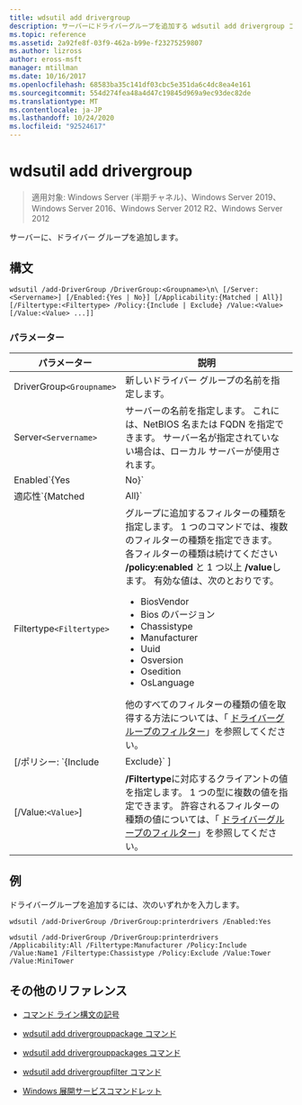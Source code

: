 ```yaml
---
title: wdsutil add drivergroup
description: サーバーにドライバーグループを追加する wdsutil add drivergroup コマンドの参照記事です。
ms.topic: reference
ms.assetid: 2a92fe8f-03f9-462a-b99e-f23275259807
ms.author: lizross
author: eross-msft
manager: mtillman
ms.date: 10/16/2017
ms.openlocfilehash: 68583ba35c141df03cbc5e351da6c4dc8ea4e161
ms.sourcegitcommit: 554d274fea48a4d47c19845d969a9ec93dec82de
ms.translationtype: MT
ms.contentlocale: ja-JP
ms.lasthandoff: 10/24/2020
ms.locfileid: "92524617"
---
```

# <a name="wdsutil-add-drivergroup"></a>wdsutil add drivergroup

> 適用対象: Windows Server (半期チャネル)、Windows Server 2019、Windows Server 2016、Windows Server 2012 R2、Windows Server 2012

サーバーに、ドライバー グループを追加します。

## <a name="syntax"></a>構文

```
wdsutil /add-DriverGroup /DriverGroup:<Groupname>\n\ [/Server:<Servername>] [/Enabled:{Yes | No}] [/Applicability:{Matched | All}] [/Filtertype:<Filtertype> /Policy:{Include | Exclude} /Value:<Value> [/Value:<Value> ...]]
```

### <a name="parameters"></a>パラメーター

| パラメーター | 説明 |
|--|--|
| DriverGroup`<Groupname>` | 新しいドライバー グループの名前を指定します。 |
| Server`<Servername>` | サーバーの名前を指定します。 これには、NetBIOS 名または FQDN を指定できます。 サーバー名が指定されていない場合は、ローカル サーバーが使用されます。 |
| Enabled`{Yes|No}` | 有効またはパッケージを無効にします。 |
| 適応性`{Matched|All}` | フィルター条件が満たされた場合は、インストールするパッケージを指定します。 **一致** とは、クライアントのハードウェアに一致するドライバーパッケージのみをインストールすることを意味します。 **すべて** 手段は、クライアントのハードウェアに関係なくすべてのパッケージをインストールします。 |
| Filtertype`<Filtertype>` | グループに追加するフィルターの種類を指定します。 1 つのコマンドでは、複数のフィルターの種類を指定できます。 各フィルターの種類は続けてください **/policy:enabled** と 1 つ以上 **/value**します。 有効な値は、次のとおりです。<ul><li>BiosVendor</li><li>Bios のバージョン</li><li>Chassistype</li><li>Manufacturer</li><li>Uuid</li><li>Osversion</li><li>Osedition</li><li>OsLanguage</li></ul> 他のすべてのフィルターの種類の値を取得する方法については、「 [ドライバーグループのフィルター](https://docs.microsoft.com/previous-versions/windows/it-pro/windows-server-2008-R2-and-2008/dd759191(v=ws.11))」を参照してください。 |
| [/ポリシー: `{Include|Exclude}` ] | フィルターを設定するポリシーを指定します。 場合 **/policy:enabled** に設定されている **Include**, 、フィルターに一致するクライアント コンピューターがこのグループのドライバーをインストールを許可します。 場合 **/policy:enabled** に設定されている **除外**, 、このグループのドライバーをインストールするフィルターに一致するクライアント コンピューターは許可されません。 |
| [/Value:`<Value>`] | **/Filtertype**に対応するクライアントの値を指定します。 1 つの型に複数の値を指定できます。 許容されるフィルターの種類の値については、「 [ドライバーグループのフィルター](https://docs.microsoft.com/previous-versions/windows/it-pro/windows-server-2008-R2-and-2008/dd759191(v=ws.11))」を参照してください。 |

## <a name="examples"></a>例

ドライバーグループを追加するには、次のいずれかを入力します。

```
wdsutil /add-DriverGroup /DriverGroup:printerdrivers /Enabled:Yes
```

```
wdsutil /add-DriverGroup /DriverGroup:printerdrivers /Applicability:All /Filtertype:Manufacturer /Policy:Include /Value:Name1 /Filtertype:Chassistype /Policy:Exclude /Value:Tower /Value:MiniTower
```

## <a name="additional-references"></a>その他のリファレンス

- [コマンド ライン構文の記号](command-line-syntax-key.md)

- [wdsutil add drivergrouppackage コマンド](wdsutil-add-drivergrouppackage.md)

- [wdsutil add drivergrouppackages コマンド](wdsutil-add-drivergrouppackages.md)

- [wdsutil add drivergroupfilter コマンド](wdsutil-add-drivergroupfilter.md)

- [Windows 展開サービスコマンドレット](/powershell/module/wds)
